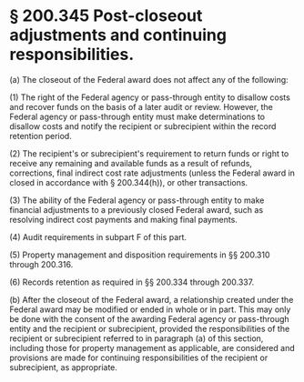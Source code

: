 # § 200.345   Post-closeout adjustments and continuing responsibilities.

(a) The closeout of the Federal award does not affect any of the following:


(1) The right of the Federal agency or pass-through entity to disallow costs and recover funds on the basis of a later audit or review. However, the Federal agency or pass-through entity must make determinations to disallow costs and notify the recipient or subrecipient within the record retention period.


(2) The recipient's or subrecipient's requirement to return funds or right to receive any remaining and available funds as a result of refunds, corrections, final indirect cost rate adjustments (unless the Federal award in closed in accordance with § 200.344(h)), or other transactions.


(3) The ability of the Federal agency or pass-through entity to make financial adjustments to a previously closed Federal award, such as resolving indirect cost payments and making final payments.


(4) Audit requirements in subpart F of this part.


(5) Property management and disposition requirements in §§ 200.310 through 200.316.


(6) Records retention as required in §§ 200.334 through 200.337.


(b) After the closeout of the Federal award, a relationship created under the Federal award may be modified or ended in whole or in part. This may only be done with the consent of the awarding Federal agency or pass-through entity and the recipient or subrecipient, provided the responsibilities of the recipient or subrecipient referred to in paragraph (a) of this section, including those for property management as applicable, are considered and provisions are made for continuing responsibilities of the recipient or subrecipient, as appropriate.





